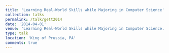 ```yaml
---
title: 'Learning Real-World Skills while Majoring in Computer Science'
collection: talks
permalink: /talk/gett2014
date: '2014-04-01'
venue: 'Learning Real-World Skills while Majoring in Computer Science. GETT: Girls Exploring Tomorrows Technology with Jeff Popyack, Suzanne Hanbicki, and Hannah Pinkos.'
type: talk
location: 'King of Prussia, PA'
comments: true
---
```


